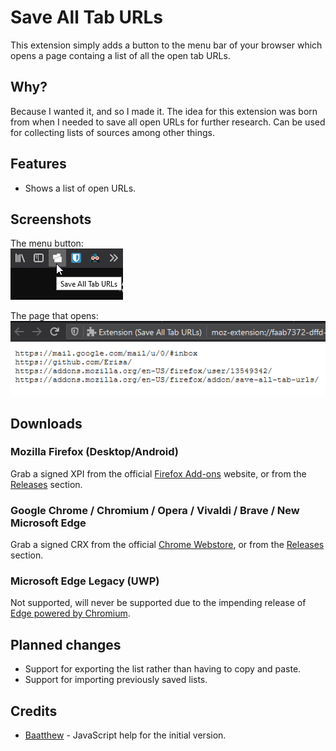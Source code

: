 # Save All Tab URLs

This extension simply adds a button to the menu bar of your browser which opens a page containg a list of all the open tab URLs.

## Why?
Because I wanted it, and so I made it. The idea for this extension was born from when I needed to save all open URLs for further research. Can be used for collecting lists of sources among other things.

## Features
- Shows a list of open URLs.

## Screenshots
The menu button:  
![An example screenshot of a cursor places over a button laballed "Save All Tab URLs"](.github-resources/menu_button.png)

The page that opens:  
![An example screenshot of a webpage containing multiple URLs.](.github-resources/open_page.png)

## Downloads

### Mozilla Firefox (Desktop/Android)
Grab a signed XPI from the official [Firefox Add-ons](https://addons.mozilla.org/firefox/addon/save-all-tab-urls/) website, or from the [Releases](https://github.com/Erisa/save-all-tab-urls/releases) section.

### Google Chrome / Chromium / Opera / Vivaldi / Brave / New Microsoft Edge
Grab a signed CRX from the official [Chrome Webstore](https://chrome.google.com/webstore/detail/save-all-tab-urls/bgjfbcjoaghcfdhnnnnaofkjbnelkkcm), or from the [Releases](https://github.com/Erisa/save-all-tab-urls/releases) section.

### Microsoft Edge Legacy (UWP)
Not supported, will never be supported due to the impending release of [Edge powered by Chromium](https://blogs.windows.com/msedgedev/2019/11/04/edge-chromium-release-candidate-get-ready/).

## Planned changes
- Support for exporting the list rather than having to copy and paste.
- Support for importing previously saved lists.

## Credits
- [Baatthew](https://addons.mozilla.org/en-US/firefox/user/13453468/) - JavaScript help for the initial version.
